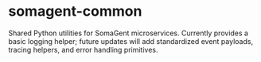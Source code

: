 # somagent-common

Shared Python utilities for SomaGent microservices. Currently provides a basic logging helper; future updates will add standardized event payloads, tracing helpers, and error handling primitives.
